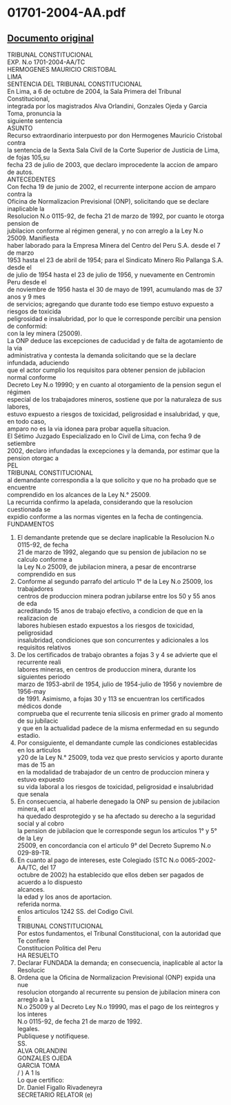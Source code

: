 
01701-2004-AA.pdf
=================
  
[Documento original](https://tc.gob.pe/jurisprudencia/2004/01701-2004-AA.pdf)  
---  
TRIBUNAL CONSTITUCIONAL  
EXP. N.o 1701-2004-AA/TC  
HERMOGENES MAURICIO CRISTOBAL  
LIMA  
SENTENCIA DEL TRIBUNAL CONSTITUCIONAL  
En Lima, a 6 de octubre de 2004, la Sala Primera del Tribunal Constitucional,  
integrada por los magistrados Alva Orlandini, Gonzales Ojeda y Garcia Toma, pronuncia la  
siguiente sentencia  
ASUNTO  
Recurso extraordinario interpuesto por don Hermogenes Mauricio Cristobal contra  
la sentencia de la Sexta Sala Civil de la Corte Superior de Justicia de Lima, de fojas 105,su  
fecha 23 de julio de 2003, que declaro improcedente la accion de amparo de autos.  
ANTECEDENTES  
Con fecha 19 de junio de 2002, el recurrente interpone accion de amparo contra la  
Oficina de Normalizacion Previsional (ONP), solicitando que se declare inaplicable la  
Resolucion N.o 0115-92, de fecha 21 de marzo de 1992, por cuanto le otorga pension de  
jubilacion conforme al régimen general, y no con arreglo a la Ley N.o 25009. Manifiesta  
haber laborado para la Empresa Minera del Centro del Peru S.A. desde el 7 de marzo  
1953 hasta el 23 de abril de 1954; para el Sindicato Minero Rio Pallanga S.A. desde el  
de julio de 1954 hasta el 23 de julio de 1956, y nuevamente en Centromin Peru desde el  
de noviembre de 1956 hasta el 30 de mayo de 1991, acumulando mas de 37 anos y 9 mes  
de servicios; agregando que durante todo ese tiempo estuvo expuesto a riesgos de toxicida  
peligrosidad e insalubridad, por lo que le corresponde percibir una pension de conformid:  
con la ley minera (25009).  
La ONP deduce las excepciones de caducidad y de falta de agotamiento de la via  
administrativa y contesta la demanda solicitando que se la declare infundada, aduciendo  
que el actor cumplio los requisitos para obtener pension de jubilacion normal conforme  
Decreto Ley N.o 19990; y en cuanto al otorgamiento de la pension segun el régimen  
especial de los trabajadores mineros, sostiene que por la naturaleza de sus labores,  
estuvo expuesto a riesgos de toxicidad, peligrosidad e insalubridad, y que, en todo caso,  
amparo no es la via idonea para probar aquella situacion.  
El Sétimo Juzgado Especializado en lo Civil de Lima, con fecha 9 de setiembre  
2002, declaro infundadas la excepciones y la demanda, por estimar que la pension otorgac a  
PEL  
TRIBUNAL CONSTITUCIONAL  
al demandante correspondia a la que solicito y que no ha probado que se encuentre  
comprendido en los alcances de la Ley N.° 25009.  
La recurrida confirmo la apelada, considerando que la resolucion cuestionada se  
expidio conforme a las normas vigentes en la fecha de contingencia.  
FUNDAMENTOS  
1. El demandante pretende que se declare inaplicable la Resolucion N.o 0115-92, de fecha  
21 de marzo de 1992, alegando que su pension de jubilacion no se calculo conforme a  
la Ley N.o 25009, de jubilacion minera, a pesar de encontrarse comprendido en sus  
2. Conforme al segundo parrafo del articulo 1° de la Ley N.o 25009, los trabajadores  
centros de produccion minera podran jubilarse entre los 50 y 55 anos de eda  
acreditando 15 anos de trabajo efectivo, a condicion de que en la realizacion de  
labores hubiesen estado expuestos a los riesgos de toxicidad, peligrosidad  
insalubridad, condiciones que son concurrentes y adicionales a los requisitos relativos  
3. De los certificados de trabajo obrantes a fojas 3 y 4 se advierte que el recurrente reali  
labores mineras, en centros de produccion minera, durante los siguientes periodo  
marzo de 1953-abril de 1954, julio de 1954-julio de 1956 y noviembre de 1956-may  
de 1991. Asimismo, a fojas 30 y 113 se encuentran los certificados médicos donde  
comprueba que el recurrente tenia silicosis en primer grado al momento de su jubilacic  
y que en la actualidad padece de la misma enfermedad en su segundo estadio.  
4. Por consiguiente, el demandante cumple las condiciones establecidas en los articulos  
y20 de la Ley N.° 25009, toda vez que presto servicios y aporto durante mas de 15 an  
en la modalidad de trabajador de un centro de produccion minera y estuvo expuesto  
su vida laboral a los riesgos de toxicidad, peligrosidad e insalubridad que senala  
5. En consecuencia, al haberle denegado la ONP su pension de jubilacion minera, el act  
ha quedado desprotegido y se ha afectado su derecho a la seguridad social y al cobro  
la pension de jubilacion que le corresponde segun los articulos 1° y 5° de la Ley  
25009, en concordancia con el articulo 9° del Decreto Supremo N.o 029-89-TR.  
6. En cuanto al pago de intereses, este Colegiado (STC N.o 0065-2002-AA/TC, del 17  
octubre de 2002) ha establecido que ellos deben ser pagados de acuerdo a lo dispuesto  
alcances.  
la edad y los anos de aportacion.  
referida norma.  
enlos articulos 1242 SS. del Codigo Civil.  
E  
TRIBUNAL CONSTITUCIONAL  
Por estos fundamentos, el Tribunal Constitucional, con la autoridad que Te confiere  
Constitucion Politica del Peru  
HA RESUELTO  
1. Declarar FUNDADA la demanda; en consecuencia, inaplicable al actor la Resolucic  
2. Ordena que la Oficina de Normalizacion Previsional (ONP) expida una nue  
resolucion otorgando al recurrente su pension de jubilacion minera con arreglo a la L  
N.o 25009 y al Decreto Ley N.o 19990, mas el pago de los reintegros y los interes  
N.o 0115-92, de fecha 21 de marzo de 1992.  
legales.  
Publiquese y notifiquese.  
SS.  
ALVA ORLANDINI  
GONZALES OJEDA  
GARCIA TOMA  
/ ) A  1 ls  
Lo que certifico:  
Dr. Daniel Figallo Rivadeneyra  
SECRETARIO RELATOR (e)